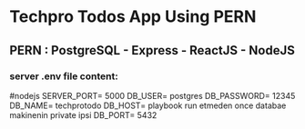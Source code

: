 # Techpro Todos App Using PERN

## PERN : PostgreSQL - Express - ReactJS - NodeJS

### server .env file content:
#nodejs
SERVER_PORT=  5000
DB_USER=  postgres
DB_PASSWORD=  12345
DB_NAME=  techprotodo
DB_HOST=  playbook run etmeden once databae makinenin private ipsi
DB_PORT= 5432
